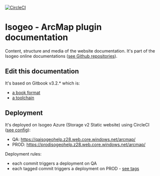 [![CircleCI](https://circleci.com/gh/isogeo/doc-plugin-arcmap.svg?style=svg)](https://circleci.com/gh/isogeo/doc-plugin-arcmap)

# Isogeo - ArcMap plugin documentation

Content, structure and media of the website documentation. It's part of the Isogeo online documentations ([see Github repositories](https://github.com/search?q=topic%3Adocumentation+org%3Aisogeo&type=Repositories)).

## Edit this documentation

It's based on Gitbook v3.2.* which is:

* [a book format](https://github.com/GitbookIO/gitbook)
* [a toolchain](https://toolchain.gitbook.com/)

## Deployment

It's deployed on Isogeo Azure (Storage v2 Static website) using CircleCI ([see config](https://github.com/isogeo/doc-plugin-arcmap/blob/master/.circleci/config.yml)):

* QA: https://qaisogeohelp.z28.web.core.windows.net/arcmap/
* PROD: https://prodisogeohelp.z28.web.core.windows.net/arcmap/

Deployment rules:

* each commit triggers a deployment on QA
* each tagged commit triggers a deployment on PROD - [see tags](https://github.com/isogeo/doc-plugin-arcmap/tags)
